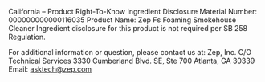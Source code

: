  
 
 
California – Product Right-To-Know Ingredient Disclosure 
Material Number: 000000000000116035 
Product Name: Zep Fs Foaming Smokehouse Cleaner 
Ingredient disclosure for this product is not required per SB 258 Regulation. 
 
For additional information or question, please contact us at: 
Zep, Inc. 
C/O Technical Services 
3330 Cumberland Blvd. SE, Ste 700 
Atlanta, GA 30339 
Email: asktech@zep.com 
 
 
 
 
